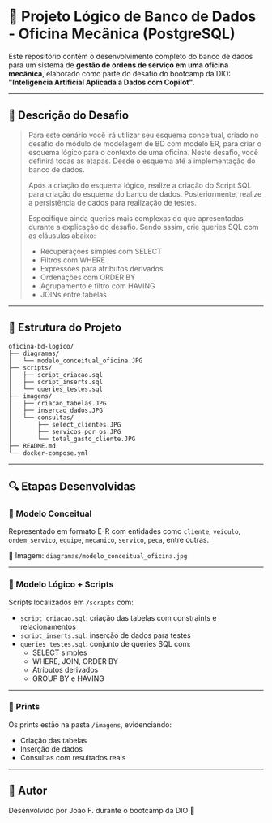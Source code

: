 
# 🔧 Projeto Lógico de Banco de Dados - Oficina Mecânica (PostgreSQL)

Este repositório contém o desenvolvimento completo do banco de dados para um sistema de **gestão de ordens de serviço em uma oficina mecânica**, elaborado como parte do desafio do bootcamp da DIO: **"Inteligência Artificial Aplicada a Dados com Copilot"**.

---

## 📌 Descrição do Desafio

> Para este cenário você irá utilizar seu esquema conceitual, criado no desafio do módulo de modelagem de BD com modelo ER, para criar o esquema lógico para o contexto de uma oficina. Neste desafio, você definirá todas as etapas. Desde o esquema até a implementação do banco de dados. 
>
> Após a criação do esquema lógico, realize a criação do Script SQL para criação do esquema do banco de dados. Posteriormente, realize a persistência de dados para realização de testes.
>
> Especifique ainda queries mais complexas do que apresentadas durante a explicação do desafio. Sendo assim, crie queries SQL com as cláusulas abaixo:
>
> - Recuperações simples com SELECT
> - Filtros com WHERE
> - Expressões para atributos derivados
> - Ordenações com ORDER BY
> - Agrupamento e filtro com HAVING
> - JOINs entre tabelas

---

## 🧱 Estrutura do Projeto

```
oficina-bd-logico/
├── diagramas/
│   └── modelo_conceitual_oficina.JPG 
├── scripts/
│   ├── script_criacao.sql
│   ├── script_inserts.sql
│   └── queries_testes.sql
├── imagens/
│   ├── criacao_tabelas.JPG 
│   ├── insercao_dados.JPG 
│   └── consultas/
│       ├── select_clientes.JPG
│       ├── servicos_por_os.JPG 
│       └── total_gasto_cliente.JPG 
├── README.md
└── docker-compose.yml

```

---

## 🔍 Etapas Desenvolvidas

### 📌 Modelo Conceitual
Representado em formato E-R com entidades como `cliente`, `veiculo`, `ordem_servico`, `equipe`, `mecanico`, `servico`, `peca`, entre outras.

📎 Imagem: `diagramas/modelo_conceitual_oficina.jpg`

---

### 🧱 Modelo Lógico + Scripts

Scripts localizados em `/scripts` com:

- `script_criacao.sql`: criação das tabelas com constraints e relacionamentos
- `script_inserts.sql`: inserção de dados para testes
- `queries_testes.sql`: conjunto de queries SQL com:
  - SELECT simples
  - WHERE, JOIN, ORDER BY
  - Atributos derivados
  - GROUP BY e HAVING

---

### 📸 Prints

Os prints estão na pasta `/imagens`, evidenciando:
- Criação das tabelas
- Inserção de dados
- Consultas com resultados reais

---

## 🧠 Autor

Desenvolvido por João F. durante o bootcamp da DIO 🚀

